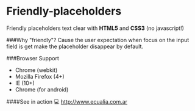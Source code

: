 Friendly-placeholders
=====================

Friendly placeholders text clear with __HTML5__ and __CSS3__ (no javascript!)

###Why "friendly"?
Cause the user expectation when focus on the input field is get make the placeholder disappear by default.

###Browser Support

 - Chrome (webkit)
 - Mozilla Firefox (4+)
 - IE (10+)
 - Chrome (for android)

####See in action
:computer: http://www.ecualia.com.ar